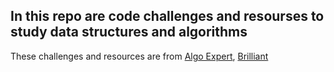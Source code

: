 In this repo are code challenges and resourses to study data structures and algorithms 
--
These challenges and resources are from [Algo Expert](https://www.algoexpert.io/product), [Brilliant](https://brilliant.org/home/)
